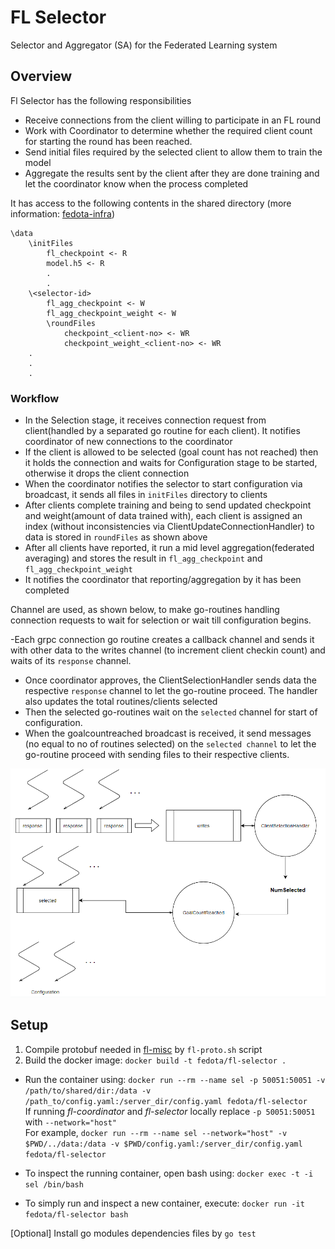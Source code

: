 # FL Selector
Selector and Aggregator (SA) for the Federated Learning system

## Overview
Fl Selector has the following responsibilities
- Receive connections from the client willing to participate in an FL round
- Work with Coordinator to determine whether the required client count for starting the round has been reached.
- Send initial files required by the selected client to allow them to train the model 
- Aggregate the results sent by the client after they are done training and let the coordinator know when the process completed

It has access to the following contents in the shared directory (more information: [fedota-infra](https://github.com/fedota/fedota-infra))
```
\data 
	\initFiles
		fl_checkpoint <- R
		model.h5 <- R
		.
		.
	\<selector-id>
		fl_agg_checkpoint <- W
		fl_agg_checkpoint_weight <- W
		\roundFiles
			checkpoint_<client-no> <- WR
			checkpoint_weight_<client-no> <- WR
	.
	.
	.
```

### Workflow
- In the Selection stage, it receives connection request from client(handled by a separated go routine for each client). It notifies coordinator of new connections to the coordinator
- If the client is allowed to be selected (goal count has not reached) then it holds the connection and waits for Configuration stage to be started, otherwise it drops the client connection
- When the coordinator notifies the selector to start configuration via broadcast, it sends all files in `initFiles` directory to clients
- After clients complete training and being to send updated checkpoint and weight(amount of data trained with), each client is assigned an index (without inconsistencies via ClientUpdateConnectionHandler) to data is stored in `roundFiles` as shown above
- After all clients have reported, it run a mid level aggregation(federated averaging) and stores the result in `fl_agg_checkpoint` and `fl_agg_checkpoint_weight`
- It notifies the coordinator that reporting/aggregation by it has been completed

Channel are used, as shown below, to make go-routines handling connection requests to wait for selection or wait till configuration begins. 

-Each grpc connection go routine creates a callback channel and sends it with other data to the writes channel (to increment client checkin count) and waits of its `response` channel. 
- Once coordinator approves, the ClientSelectionHandler sends data the respective `response` channel to let the go-routine proceed. The handler also updates the total routines/clients selected
- Then the selected go-routines wait on the `selected` channel for start of configuration. 
- When the goalcountreached broadcast is received, it send messages (no equal to no of routines selected) on the `selected channel` to let the go-routine proceed with sending files to their respective clients. 

<img src="images/channels.png" width=600>

## Setup 
1. Compile protobuf needed in [fl-misc](https://github.com/fedota/fl-misc) by `fl-proto.sh` script
2. Build the docker image:
	`docker build -t fedota/fl-selector .`

- Run the container using:
`docker run --rm --name sel -p 50051:50051 -v /path/to/shared/dir:/data -v /path_to/config.yaml:/server_dir/config.yaml fedota/fl-selector` \
If running *fl-coordinator* and *fl-selector* locally replace `-p 50051:50051` with `--network="host"`\
For example, `docker run --rm --name sel --network="host" -v $PWD/../data:/data -v $PWD/config.yaml:/server_dir/config.yaml fedota/fl-selector` 

- To inspect the running container, open bash using:
`docker exec -t -i sel /bin/bash`

- To simply run and inspect a new container, execute:
`docker run -it fedota/fl-selector bash`

[Optional] Install go modules dependencies files by `go test`